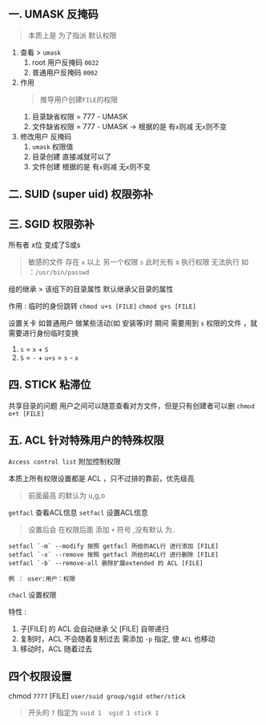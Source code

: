 一. UMASK 反掩码
--------------------
> 本质上是 为了指派 默认权限
1. 查看 > `umask`
    1. root 用户反掩码 `0022`
    2. 普通用户反掩码 `0002`
2. 作用
    > 推导用户创建`FILE`的权限
    1. 目录缺省权限 = 777 - UMASK
    2. 文件缺省权限 = 777 - UMASK -> 根据的是 有`x`则减 无`x`则不变
3. 修改用户 反掩码
    1. `umask` 权限值
    2. 目录创建 直接减就可以了
    3. 文件创建 根据的是 有`x`则减 无`x`则不变

二. SUID (super uid) 权限弥补
-------------------

三. SGID 权限弥补
----------

所有者 x位 变成了S或s
> 敏感的文件 存在 `x` 以上 另一个权限 `s`
> 此时光有 x 执行权限 无法执行
如 ：`/usr/bin/passwd`

组的继承
    > 该组下的目录属性 默认继承父目录的属性

作用 : 临时的身份跳转
    `chmod u+s [FILE]` 
    `chmod g+s [FILE]`

设置关卡
    如普通用户 做某些活动(如 安装等)时 
    期间 需要用到 `s` 权限的文件 ，就需要进行身份临时变换

1. `s` = `x` + `S`
2. `S` = `-` + `u+s` = `s` - `x`


四. STICK 粘滞位
---------------
共享目录的问题
    用户之间可以随意查看对方文件，但是只有创建者可以删
    `chmod o+t [FILE]`



五. ACL 针对特殊用户的特殊权限
----------------------
`Access control list` 附加控制权限

本质上所有权限设置都是 ACL ，只不过排的靠前，优先级高
> 前面最高 的默认为 u,g,o

`getfacl` 查看ACL信息
`setfacl` 设置ACL信息
> 设置后会 在权限后面 添加 `+` 符号 ,没有默认 为`.`

    setfacl `-m` --modify 按照 getfacl 所给的ACL行 进行添加 [FILE]
    setfacl `-x` --remove 按照 getfacl 所给的ACL行 进行删除 [FILE]
    setfacl `-b` --remove-all 删除扩展extended 的 ACL [FILE]
    
    例 ： user:用户：权限

`chacl` 设置权限

特性 :
1. 子[FILE] 的 ACL 会自动继承 父 [FILE] 自带递归
2. 复制时，ACL 不会随着复制过去 需添加 `-p` 指定, 使 `ACL` 也移动
3. 移动时，ACL 随着过去


四个权限设置
-----------------

chmod `7777` [FILE]
`user/suid group/sgid other/stick`

> 开头的 `7` 指定为 `suid 1  sgid 1 stick 1`